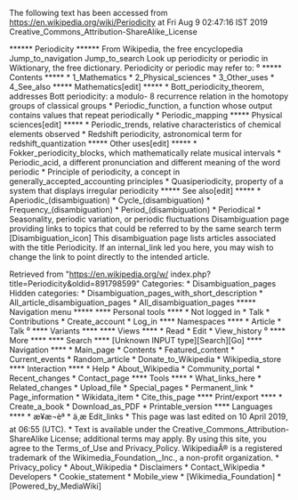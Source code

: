 The following text has been accessed from https://en.wikipedia.org/wiki/Periodicity at Fri Aug 9 02:47:16 IST 2019
Creative_Commons_Attribution-ShareAlike_License




















****** Periodicity ******
From Wikipedia, the free encyclopedia
Jump_to_navigation Jump_to_search
 Look up periodicity or periodic in Wiktionary, the free dictionary.
Periodicity or periodic may refer to:
⁰
***** Contents *****
    * 1_Mathematics
    * 2_Physical_sciences
    * 3_Other_uses
    * 4_See_also
***** Mathematics[edit] *****
    * Bott_periodicity_theorem, addresses Bott periodicity: a modulo-
      8 recurrence relation in the homotopy groups of classical groups
    * Periodic_function, a function whose output contains values that repeat
      periodically
    * Periodic_mapping
***** Physical sciences[edit] *****
    * Periodic_trends, relative characteristics of chemical elements observed
    * Redshift periodicity, astronomical term for redshift_quantization
***** Other uses[edit] *****
    * Fokker_periodicity_blocks, which mathematically relate musical intervals
    * Periodic_acid, a different pronunciation and different meaning of the
      word periodic
    * Principle of periodicity, a concept in generally_accepted_accounting
      principles
    * Quasiperiodicity, property of a system that displays irregular
      periodicity
***** See also[edit] *****
    * Aperiodic_(disambiguation)
    * Cycle_(disambiguation)
    * Frequency_(disambiguation)
    * Period_(disambiguation)
    * Periodical
    * Seasonality, periodic variation, or periodic fluctuations
                      Disambiguation page providing links to topics that could
                      be referred to by the same search term
[Disambiguation_icon] This disambiguation page lists articles associated with
                      the title Periodicity.
                      If an internal_link led you here, you may wish to change
                      the link to point directly to the intended article.

Retrieved from "https://en.wikipedia.org/w/
index.php?title=Periodicity&oldid=891798599"
Categories:
    * Disambiguation_pages
Hidden categories:
    * Disambiguation_pages_with_short_description
    * All_article_disambiguation_pages
    * All_disambiguation_pages
***** Navigation menu *****
**** Personal tools ****
    * Not logged in
    * Talk
    * Contributions
    * Create_account
    * Log_in
**** Namespaces ****
    * Article
    * Talk
⁰
**** Variants ****
**** Views ****
    * Read
    * Edit
    * View_history
⁰
**** More ****
**** Search ****
[Unknown INPUT type][Search][Go]
**** Navigation ****
    * Main_page
    * Contents
    * Featured_content
    * Current_events
    * Random_article
    * Donate_to_Wikipedia
    * Wikipedia_store
**** Interaction ****
    * Help
    * About_Wikipedia
    * Community_portal
    * Recent_changes
    * Contact_page
**** Tools ****
    * What_links_here
    * Related_changes
    * Upload_file
    * Special_pages
    * Permanent_link
    * Page_information
    * Wikidata_item
    * Cite_this_page
**** Print/export ****
    * Create_a_book
    * Download_as_PDF
    * Printable_version
**** Languages ****
    * æ¥æ¬èª
    * ä¸­æ
Edit_links
    * This page was last edited on 10 April 2019, at 06:55 (UTC).
    * Text is available under the Creative_Commons_Attribution-ShareAlike
      License; additional terms may apply. By using this site, you agree to the
      Terms_of_Use and Privacy_Policy. WikipediaÂ® is a registered trademark of
      the Wikimedia_Foundation,_Inc., a non-profit organization.
    * Privacy_policy
    * About_Wikipedia
    * Disclaimers
    * Contact_Wikipedia
    * Developers
    * Cookie_statement
    * Mobile_view
    * [Wikimedia_Foundation]
    * [Powered_by_MediaWiki]
